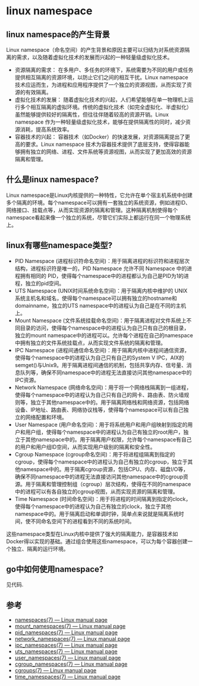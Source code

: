 # linux namespace

## linux namespace的产生背景

Linux namespace（命名空间）的产生背景和原因主要可以归结为对系统资源隔离的需求，以及随着虚拟化技术的发展而兴起的一种轻量级虚拟化技术。

- 资源隔离的需求：
在多用户、多任务的环境下，系统需要为不同的用户或任务提供相互隔离的资源环境，以防止它们之间的相互干扰。Linux namespace 技术应运而生，为进程和应用程序提供了一个独立的资源视图，从而实现了资源的有效隔离。
- 虚拟化技术的发展：
随着虚拟化技术的兴起，人们希望能够在单一物理机上运行多个相互隔离的虚拟环境。传统的虚拟化技术（如完全虚拟化、半虚拟化）虽然能够提供较好的隔离性，但往往伴随着较高的资源开销。Linux namespace 作为一种轻量级虚拟化技术，能够在提供隔离性的同时，减少资源消耗，提高系统效率。
- 容器技术的兴起：
容器技术（如Docker）的快速发展，对资源隔离提出了更高的要求。Linux namespace 技术为容器技术提供了底层支持，使得容器能够拥有独立的网络、进程、文件系统等资源视图，从而实现了更加高效的资源隔离和管理。

## 什么是linux namespace?

Linux namespace是Linux内核提供的一种特性，它允许在单个宿主机系统中创建多个隔离的环境。每个namespace可以拥有一套独立的系统资源，例如进程ID、网络接口、挂载点等，从而实现资源的隔离和管理。这种隔离机制使得每个namespace看起来像一个独立的系统，尽管它们实际上都运行在同一个物理系统上。

## linux有哪些namespace类型?

- PID Namespace (进程标识符命名空间)：用于隔离进程的标识符和进程层次结构，进程标识符是唯一的，PID Namespace 允许不同 Namespace 中的进程拥有相同的 PID，使得每个namespace中的进程都认为自己是PID为1的进程，独立的pid空间。
- UTS Namespace (UNIX时间系统命名空间)：用于隔离内核中维护的 UNIX 系统主机名和域名，使得每个namespace可以拥有独立的hostname和domainname，独立的UTS namespace中的进程认为自己是在不同的主机上。
- Mount Namespace (文件系统挂载命名空间)：用于隔离进程对文件系统上不同目录的访问，使得每个namespace中的进程认为自己只有自己的根目录，独立的mount namespace中的进程可以。允许每个进程在自己的namespace中拥有独立的文件系统挂载点，从而实现文件系统的隔离和管理。
- IPC Namespace (进程间通信命名空间)：用于隔离内核中进程间通信资源，使得每个namespace中的进程认为自己只有自己的System V IPC，AIX的semget()与Unix9。用于隔离进程间通信的机制，包括共享内存、信号量、消息队列等，确保不同namespace中的进程无法直接访问其他namespace中的IPC资源。
- Network Namespace (网络命名空间)：用于将一个网络栈隔离到一组进程，使得每个namespace中的进程认为自己只有自己的网卡、路由表、防火墙规则等，独立于其他namespace中的。用于隔离网络栈和网络资源，包括网络设备、IP地址、路由表、网络协议栈等，使得每个namespace可以有自己独立的网络配置和环境。
- User Namespace (用户命名空间)：用于将系统用户和用户组映射到指定的用户和用户组，使得每个namespace中的进程认为自己有独立的root用户，独立于其他namespace中的。用于隔离用户权限，允许每个namespace有自己的用户和用户组ID空间，从而实现用户级别的隔离和安全性。
- Cgroup Namespace (cgroup命名空间)：用于将进程组隔离到指定的cgroup，使得每个namespace中的进程认为自己有独立的cgroup，独立于其他namespace中的。用于隔离cgroup资源，包括CPU、内存、磁盘I/O等，确保不同namespace中的进程无法直接访问其他namespace中的cgroup资源。用于隔离和管理控制组（cgroup）层次结构，使得在不同的namespace中的进程可以有各自独立的cgroup视图，从而实现资源的隔离和管理。
- Time Namespace (时间命名空间)：用于将进程的时间隔离到指定的clock，使得每个namespace中的进程认为自己有独立的clock，独立于其他namespace中的。用于隔离启动和单调时钟，简单点来说就是隔离系统时间，使不同命名空间下的进程看到不同的系统时间。

这些namespace类型在Linux内核中提供了强大的隔离能力，是容器技术如Docker得以实现的基础。通过组合使用这些namespace，可以为每个容器创建一个独立、隔离的运行环境。

## go中如何使用namespace?

见代码.

## 参考

- [namespaces(7) — Linux manual page](https://man7.org/linux/man-pages/man7/namespaces.7.html)
- [mount_namespaces(7) — Linux manual page](https://man7.org/linux/man-pages/man7/mount_namespaces.7.html)
- [pid_namespaces(7) — Linux manual page](https://www.man7.org/linux/man-pages/man7/pid_namespaces.7.html)
- [network_namespaces(7) — Linux manual page](https://www.man7.org/linux/man-pages/man7/network_namespaces.7.html)
- [ipc_namespaces(7) — Linux manual page](https://www.man7.org/linux/man-pages/man7/ipc_namespaces.7.html)
- [uts_namespaces(7) — Linux manual page](https://www.man7.org/linux/man-pages/man7/uts_namespaces.7.html)
- [user_namespaces(7) — Linux manual page](https://www.man7.org/linux/man-pages/man7/user_namespaces.7.html)
- [cgroup_namespaces(7) — Linux manual page](https://www.man7.org/linux/man-pages/man7/cgroup_namespaces.7.html)
- [cgroups(7) — Linux manual page](https://man7.org/linux/man-pages/man7/cgroups.7.html)
- [time_namespaces(7) — Linux manual page](https://www.man7.org/linux/man-pages/man7/time_namespaces.7.html)
